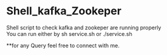 # Shell_kafka_Zookeper
Shell script to check kafka and zookeper are running properly 
<br>
You can run either by sh service.sh or ./service.sh
<br>

**for any Query feel free to connect with me.
